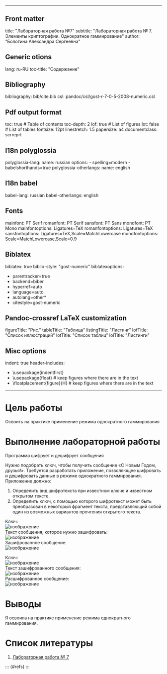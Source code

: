 
---
## Front matter
title: "Лабораторная работа №7"
subtitle: "Лабораторная работа № 7. Элементы криптографии. Однократное гаммирование"
author: "Болотина Александра Сергеевна"

## Generic otions
lang: ru-RU
toc-title: "Содержание"

## Bibliography
bibliography: bib/cite.bib
csl: pandoc/csl/gost-r-7-0-5-2008-numeric.csl

## Pdf output format
toc: true # Table of contents
toc-depth: 2
lof: true # List of figures
lot: false # List of tables
fontsize: 12pt
linestretch: 1.5
papersize: a4
documentclass: scrreprt
## I18n polyglossia
polyglossia-lang:
  name: russian
  options:
	- spelling=modern
	- babelshorthands=true
polyglossia-otherlangs:
  name: english
## I18n babel
babel-lang: russian
babel-otherlangs: english
## Fonts
mainfont: PT Serif
romanfont: PT Serif
sansfont: PT Sans
monofont: PT Mono
mainfontoptions: Ligatures=TeX
romanfontoptions: Ligatures=TeX
sansfontoptions: Ligatures=TeX,Scale=MatchLowercase
monofontoptions: Scale=MatchLowercase,Scale=0.9
## Biblatex
biblatex: true
biblio-style: "gost-numeric"
biblatexoptions:
  - parentracker=true
  - backend=biber
  - hyperref=auto
  - language=auto
  - autolang=other*
  - citestyle=gost-numeric
## Pandoc-crossref LaTeX customization
figureTitle: "Рис."
tableTitle: "Таблица"
listingTitle: "Листинг"
lofTitle: "Список иллюстраций"
lotTitle: "Список таблиц"
lolTitle: "Листинги"
## Misc options
indent: true
header-includes:
  - \usepackage{indentfirst}
  - \usepackage{float} # keep figures where there are in the text
  - \floatplacement{figure}{H} # keep figures where there are in the text
---

# Цель работы

Освоить на практике применение режима однократного гаммирования


# Выполнение лабораторной работы

Программа шифрует и дешифрует сообщения

Нужно подобрать ключ, чтобы получить сообщение «С Новым Годом, друзья!». Требуется разработать приложение, позволяющее шифровать и
дешифровать данные в режиме однократного гаммирования. Приложение должно:
1. Определить вид шифротекста при известном ключе и известном открытом тексте.
2. Определить ключ, с помощью которого шифротекст может быть преобразован в некоторый фрагмент текста, представляющий собой один из
возможных вариантов прочтения открытого текста.

Ключ:   
![изображение](https://user-images.githubusercontent.com/113191444/197333159-e765a64d-370c-47ee-b628-5af6a15c53ec.png)  
Текст сообщения, которое нужно зашифровать:  
![изображение](https://user-images.githubusercontent.com/113191444/197333167-c90022f0-e144-41a3-be97-69ebcc4c0183.png)  
Зашифрованное сообщение:  
![изображение](https://user-images.githubusercontent.com/113191444/197333172-a62c58c5-aa35-4fc6-ad59-6064a2f42a81.png)  

Ключ:   
![изображение](https://user-images.githubusercontent.com/113191444/197333159-e765a64d-370c-47ee-b628-5af6a15c53ec.png)  
Текст зашифрованного сообщения:  
![изображение](https://user-images.githubusercontent.com/113191444/197333167-c90022f0-e144-41a3-be97-69ebcc4c0183.png)  
Расшифрованное сообщение:  
![изображение](https://user-images.githubusercontent.com/113191444/197333172-a62c58c5-aa35-4fc6-ad59-6064a2f42a81.png)  

# Выводы

Я освоила на практике применение режима однократного гаммирования.

# Список литературы

1. [Лабораторная работа № 7](https://esystem.rudn.ru/pluginfile.php/1652029/mod_resource/content/2/007-lab_crypto-gamma.pdf)

::: {#refs}
:::


